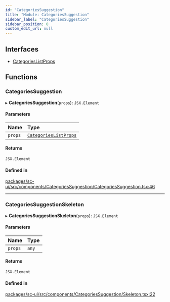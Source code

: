 ```yaml
---
id: "CategoriesSuggestion"
title: "Module: CategoriesSuggestion"
sidebar_label: "CategoriesSuggestion"
sidebar_position: 0
custom_edit_url: null
---
```


## Interfaces

- [CategoriesListProps](../interfaces/CategoriesSuggestion.CategoriesListProps.md)

## Functions

### CategoriesSuggestion

▸ **CategoriesSuggestion**(`props`): `JSX.Element`

#### Parameters

| Name | Type |
| :------ | :------ |
| `props` | [`CategoriesListProps`](../interfaces/CategoriesSuggestion.CategoriesListProps.md) |

#### Returns

`JSX.Element`

#### Defined in

[packages/sc-ui/src/components/CategoriesSuggestion/CategoriesSuggestion.tsx:46](https://github.com/selfcommunity/community-ui/blob/67100aa/packages/sc-ui/src/components/CategoriesSuggestion/CategoriesSuggestion.tsx#L46)

___

### CategoriesSuggestionSkeleton

▸ **CategoriesSuggestionSkeleton**(`props`): `JSX.Element`

#### Parameters

| Name | Type |
| :------ | :------ |
| `props` | `any` |

#### Returns

`JSX.Element`

#### Defined in

[packages/sc-ui/src/components/CategoriesSuggestion/Skeleton.tsx:22](https://github.com/selfcommunity/community-ui/blob/67100aa/packages/sc-ui/src/components/CategoriesSuggestion/Skeleton.tsx#L22)
